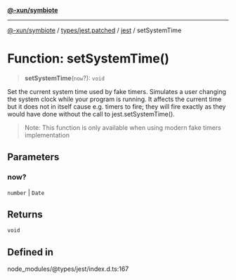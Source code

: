 [**@-xun/symbiote**](../../../../../README.md)

***

[@-xun/symbiote](../../../../../README.md) / [types/jest.patched](../../../README.md) / [jest](../README.md) / setSystemTime

# Function: setSystemTime()

> **setSystemTime**(`now`?): `void`

Set the current system time used by fake timers. Simulates a user
changing the system clock while your program is running. It affects the
current time but it does not in itself cause e.g. timers to fire; they
will fire exactly as they would have done without the call to
jest.setSystemTime().

> Note: This function is only available when using modern fake timers
> implementation

## Parameters

### now?

`number` | `Date`

## Returns

`void`

## Defined in

node\_modules/@types/jest/index.d.ts:167

